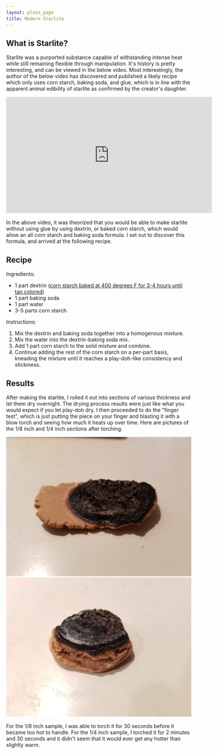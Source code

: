 ```yaml
---
layout: plain_page
title: Modern Starlite
---
```

## What is Starlite?

Starlite was a purported substance capable of withstanding intense heat while still remaining flexible through manipulation. It's history is pretty interesting, and can be viewed in the below video. Most interestingly, the author of the below video has discovered and published a likely recipe which only uses corn starch, baking soda, and glue, which is in line with the apparent animal edibility of starlite as confirmed by the creator's daughter.

<iframe width="560" height="315" src="https://www.youtube-nocookie.com/embed/aqR4_UoBIzY" frameborder="0" allow="accelerometer; autoplay; encrypted-media; gyroscope; picture-in-picture" allowfullscreen></iframe>

In the above video, it was theorized that you would be able to make starlite without using glue by using dextrin, or baked corn starch, which would allow an all corn starch and baking soda formula. I set out to discover this formula, and arrived at the following recipe.

## Recipe

Ingredients:
* 1 part dextrin ([corn starch baked at 400 degrees F for 3-4 hours until tan colored](http://www.creagan.net/fireworks/dextrin.html))
* 1 part baking soda
* 1 part water
* 3-5 parts corn starch

Instructions:
1. Mix the dextrin and baking soda together into a homogenous mixture.
1. Mix the water into the dextrin-baking soda mix.
1. Add 1 part corn starch to the solid mixture and combine.
1. Continue adding the rest of the corn starch on a per-part basis, kneading the mixture until it reaches a play-doh-like consistency and stickiness.

## Results

After making the starlite, I rolled it out into sections of various thickness and let them dry overnight. The drying process results were just like what you would expect if you let play-doh dry. I then proceeded to do the "finger test", which is just putting the piece on your finger and blasting it with a blow torch and seeing how much it heats up over time. Here are pictures of the 1/8 inch and 1/4 inch sections after torching.

![1/8 inch starlite](/images/1-8-starlite.jpg)
![1/4 inch starlite](/images/1-4-starlite.jpg)

For the 1/8 inch sample, I was able to torch it for 30 seconds before it became too hot to handle. For the 1/4 inch sample, I torched it for 2 minutes and 30 seconds and it didn't seem that it would ever get any hotter than slightly warm.
